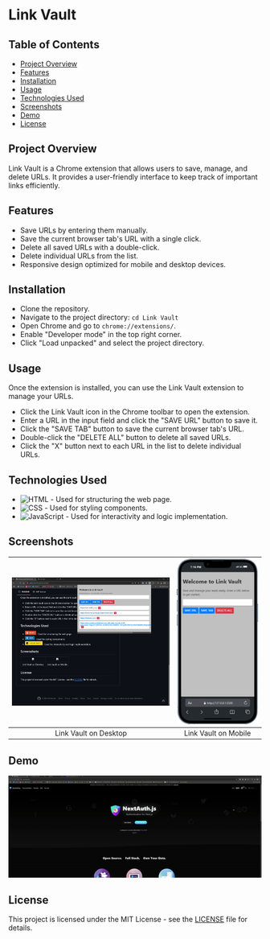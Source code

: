 # **Link Vault**

## **Table of Contents**

- [Project Overview](#project-overview)
- [Features](#features)
- [Installation](#installation)
- [Usage](#usage)
- [Technologies Used](#technologies-used)
- [Screenshots](#screenshots)
- [Demo](#demo)
- [License](#license)

## **Project Overview**

Link Vault is a Chrome extension that allows users to save, manage, and delete URLs. It provides a user-friendly interface to keep track of important links efficiently.

## **Features**

- Save URLs by entering them manually.
- Save the current browser tab's URL with a single click.
- Delete all saved URLs with a double-click.
- Delete individual URLs from the list.
- Responsive design optimized for mobile and desktop devices.

## **Installation**

- Clone the repository.
- Navigate to the project directory: `cd Link Vault`
- Open Chrome and go to `chrome://extensions/`.
- Enable "Developer mode" in the top right corner.
- Click "Load unpacked" and select the project directory.

## **Usage**

Once the extension is installed, you can use the Link Vault extension to manage your URLs.

- Click the Link Vault icon in the Chrome toolbar to open the extension.
- Enter a URL in the input field and click the "SAVE URL" button to save it.
- Click the "SAVE TAB" button to save the current browser tab's URL.
- Double-click the "DELETE ALL" button to delete all saved URLs.
- Click the "X" button next to each URL in the list to delete individual URLs.

## **Technologies Used**

- ![HTML](https://img.shields.io/badge/HTML-E34F26?style=for-the-badge&logo=html5&logoColor=white) - Used for structuring the web page.
- ![CSS](https://img.shields.io/badge/CSS-1572B6?style=for-the-badge&logo=css3&logoColor=white) - Used for styling components.
- ![JavaScript](https://img.shields.io/badge/JavaScript-F7DF1E?style=for-the-badge&logo=javascript&logoColor=black) - Used for interactivity and logic implementation.

## **Screenshots**

| <img src="./images/Screenshot 2024-11-15 191823.jpg" width="400"> | <img src="./images/iPhone-13-PRO-127.0.0.1.png" width="200"> |
| :---------------------------------------------------------------: | :----------------------------------------------------------: |
|                       Link Vault on Desktop                       |                     Link Vault on Mobile                     |

## **Demo**

![Link Vault Demo](./images/demo.gif)

## **License**

This project is licensed under the MIT License - see the [LICENSE](LICENSE) file for details.

<!-- IVIonsters Designs -->
